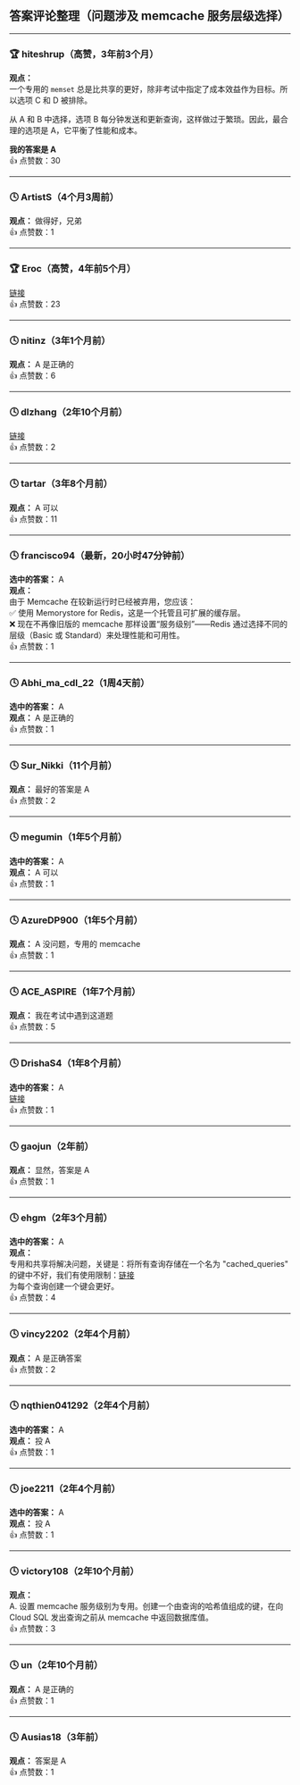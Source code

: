 ## 答案评论整理（问题涉及 memcache 服务层级选择）

---

### 🏆 **hiteshrup**（高赞，3年前3个月）  
**观点：**  
一个专用的 `memset` 总是比共享的更好，除非考试中指定了成本效益作为目标。所以选项 C 和 D 被排除。

从 A 和 B 中选择，选项 B 每分钟发送和更新查询，这样做过于繁琐。因此，最合理的选项是 A，它平衡了性能和成本。

**我的答案是 A**  
👍 点赞数：30  

---

### 🕓 **ArtistS**（4个月3周前）  
**观点：** 做得好，兄弟  
👍 点赞数：1  

---

### 🏆 **Eroc**（高赞，4年前5个月）  
[链接](https://cloud.google.com/appengine/docs/standard/php/memcache/using)  
👍 点赞数：23  

---

### 🕓 **nitinz**（3年1个月前）  
**观点：** A 是正确的  
👍 点赞数：6  

---

### 🕓 **dlzhang**（2年10个月前）  
[链接](https://cloud.google.com/memorystore/docs/redis/redis-overview)  
👍 点赞数：2  

---

### 🕓 **tartar**（3年8个月前）  
**观点：** A 可以  
👍 点赞数：11  

---

### 🕓 **francisco94**（最新，20小时47分钟前）  
**选中的答案：** A  
**观点：**  
由于 Memcache 在较新运行时已经被弃用，您应该：  
✅ 使用 Memorystore for Redis，这是一个托管且可扩展的缓存层。  
❌ 现在不再像旧版的 memcache 那样设置“服务级别”——Redis 通过选择不同的层级（Basic 或 Standard）来处理性能和可用性。  
👍 点赞数：1  

---

### 🕓 **Abhi_ma_cdl_22**（1周4天前）  
**选中的答案：** A  
**观点：** A 是正确的  
👍 点赞数：1  

---

### 🕓 **Sur_Nikki**（11个月前）  
**观点：** 最好的答案是 A  
👍 点赞数：2  

---

### 🕓 **megumin**（1年5个月前）  
**选中的答案：** A  
**观点：** A 可以  
👍 点赞数：1  

---

### 🕓 **AzureDP900**（1年5个月前）  
**观点：** A 没问题，专用的 memcache  
👍 点赞数：1  

---

### 🕓 **ACE_ASPIRE**（1年7个月前）  
**观点：** 我在考试中遇到这道题  
👍 点赞数：5  

---

### 🕓 **DrishaS4**（1年8个月前）  
**选中的答案：** A  
[链接](https://cloud.google.com/appengine/docs/standard/php/memcache/using)  
👍 点赞数：1  

---

### 🕓 **gaojun**（2年前）  
**观点：** 显然，答案是 A  
👍 点赞数：1  

---

### 🕓 **ehgm**（2年3个月前）  
**选中的答案：** A  
**观点：**  
专用和共享将解决问题，关键是：将所有查询存储在一个名为 "cached_queries" 的键中不好，我们有使用限制：[链接](https://cloud.google.com/appengine/docs/standard/python/memcache)  
为每个查询创建一个键会更好。  
👍 点赞数：4  

---

### 🕓 **vincy2202**（2年4个月前）  
**观点：** A 是正确答案  
👍 点赞数：2  

---

### 🕓 **nqthien041292**（2年4个月前）  
**选中的答案：** A  
**观点：** 投 A  
👍 点赞数：1  

---

### 🕓 **joe2211**（2年4个月前）  
**选中的答案：** A  
**观点：** 投 A  
👍 点赞数：1  

---

### 🕓 **victory108**（2年10个月前）  
**观点：**  
A. 设置 memcache 服务级别为专用。创建一个由查询的哈希值组成的键，在向 Cloud SQL 发出查询之前从 memcache 中返回数据库值。  
👍 点赞数：3  

---

### 🕓 **un**（2年10个月前）  
**观点：** A 是正确的  
👍 点赞数：1  

---

### 🕓 **Ausias18**（3年前）  
**观点：** 答案是 A  
👍 点赞数：1  
